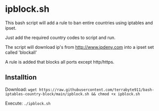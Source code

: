 # ipblock.sh
This bash script will add a rule to ban entire countries using iptables and ipset.

Just add the required country codes to script and run.

The script will download ip's from http://www.ipdeny.com into a ipset set called 'blockall'

A rule is added that blocks all ports except http/https.

## Installtion

Download: `wget https://raw.githubusercontent.com/terrabyte911/bash-iptables-country-block/main/ipblock.sh && chmod +x ipblock.sh`

Execute: `./ipblock.sh`


